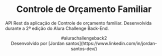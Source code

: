 <h1 align="center">Controle de Orçamento Familiar</h1>
<p>
  API Rest da aplicação de Controle de orçamento familiar. Desenvolvida durante a 2ª edição do Alura Challenge Back-End. 
</p>
<p align="center">
  #alurachallengeback2<br/>
  Desenvolvido por [Jordan santos](https://www.linkedin.com/in/jordan-santos-dev/)
</p>
